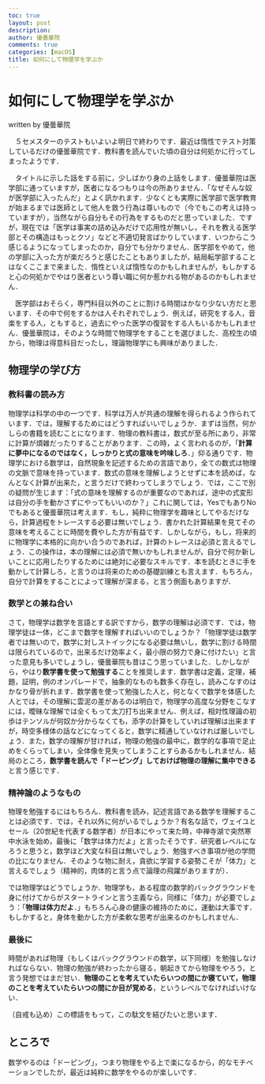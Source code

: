 ```yaml
---
toc: true
layout: post
description:
author: 優曇華院
comments: true
categories: [macOS]
title: 如何にして物理学を学ぶか
---
```


# 如何にして物理学を学ぶか

written by 優曇華院

　５セメスターのテストもいよいよ明日で終わりです．最近は惰性でテスト対策しているだけの優曇華院です．教科書を読んでいた頃の自分は何処かに行ってしまったようです．

　タイトルに示した話をする前に，少しばかり身の上話をします．優曇華院は医学部に通っていますが，医者になるつもりは今の所ありません．「なぜそんな奴が医学部に入ったんだ」とよく訊かれます．少なくとも実際に医学部で医学教育が始まるまでは医師として他人を救う行為は尊いもので（今でもこの考えは持っていますが），当然ながら自分もその行為をするものだと思っていました．ですが，現在では「医学は事実の詰め込みだけで応用性が無いし，それを教える医学部とその構造はもっとクソ」などと不適切発言ばかりしています．いつからこう感じるようになってしまったのか，自分でも分かりません．医学部をやめて，他の学部に入った方が楽だろうと感じたこともありましたが，結局転学部することはなくここまで来ました．惰性といえば惰性なのかもしれませんが，もしかすると心の何処かでやはり医者という尊い職に何か惹かれる物があるのかもしれません．

　医学部はおそらく，専門科目以外のことに割ける時間はかなり少ない方だと思います．その中で何をするかは人それぞれでしょう．例えば，研究をする人，音楽をする人，ともすると，過去にやった医学の復習をする人もいるかもしれません．優曇華院は，そのような時間で物理学をすることを選びました．高校生の頃から，物理は得意科目だったし，理論物理学にも興味がありました．

## 物理学の学び方
### 教科書の読み方
物理学は科学の中の一つです．科学は万人が共通の理解を得られるよう作られています．では，理解するためにはどうすればいいでしょうか．まずは当然，何かしらの書籍を読むことになります．物理の教科書は，数式が至る所にあり，非常に計算が煩雑だったりすることがあります．この時，よく言われるのが，「**計算に夢中になるのではなく，しっかりと式の意味を吟味しろ**．」仰る通りです．物理学における数学は，自然現象を記述するための言語であり，全ての数式は物理の文脈で意味を持っています．数式の意味を理解しようとせずに本を読めば，なんとなく計算が出来た，と言うだけで終わってしまうでしょう．では，ここで別の疑問が生じます：「式の意味を理解するのが重要なのであれば，途中の式変形は自分の手を動かさずにやってもいいのか？」これに関しては，YesでもありNoでもあると優曇華院は考えます．もし，純粋に物理学を趣味としてやるだけなら，計算過程をトレースする必要は無いでしょう．書かれた計算結果を見てその意味を考えることに時間を費やした方が有益です．しかしながら，もし，将来的に物理学に本格的に向かい合うのであれば，計算のトレースは必須と言えるでしょう．この操作は，本の理解には必須で無いかもしれませんが，自分で何か新しいことに応用したりするためには絶対に必要なスキルです．本を読むときに手を動かして計算しろ，と言うのは将来のための基礎訓練とも言えます．もちろん，自分で計算をすることによって理解が深まる，と言う側面もありますが．

### 数学との兼ね合い
さて，物理学は数学を言語とする訳ですから，数学の理解は必須です．では，物理学徒は一体，どこまで数学を理解すればいいのでしょうか？「物理学徒は数学者では無いので，数学に対しストイックになる必要は無いし，数学に割ける時間は限られているので，出来るだけ効率よく，最小限の努力で身に付けたい」と言った意見も多いでしょうし，優曇華院も昔はこう思っていました．しかしながら，やはり**数学書を使って勉強する**ことを推奨します．数学書は定義，定理，補題，証明，例のオンパレードで，抽象的なものも数多く存在し，読みこなすのはかなり骨が折れます．数学書を使って勉強した人と，何となくで数学を体感した人とでは，その理解に雲泥の差があるのは明白で，物理学の高度な分野をこなすには，曖昧な理解では全くもって太刀打ち出来ません．例えば，相対性理論の初歩はテンソルが何奴か分からなくても，添字の計算をしていれば理解は出来ますが，時空多様体の話などになってくると，数学に精通していなければ厳しいでしょう．また，数学の理解が甘ければ，物理の勉強の最中に，数学的な事項で足止めをくらってしまい，全体像を見失ってしまうことすらあるかもしれません．結局のところ，**数学書を読んで「ドーピング」しておけば物理の理解に集中できる**と言う感じです．

### 精神論のようなもの
物理を勉強するにはもちろん．教科書を読み，記述言語である数学を理解することは必須です．では，それ以外に何がいるでしょうか？有名な話で，ヴェイユとセール（20世紀を代表する数学者）が日本にやって来た時，中禅寺湖で突然寒中水泳を始め，最後に「数学は体力だよ」と言ったそうです．研究者レベルになろうと思うと，数学ほど大変な科目は無いでしょう．勉強すべき事項が他の学問の比になりません．そのような物に耐え，貪欲に学習する姿勢こそが「体力」と言えるでしょう（精神的，肉体的と言う点で論理の飛躍がありますが）．

では物理学はどうでしょうか．物理学も，ある程度の数学的バックグラウンドを身に付けてからがスタートラインと言う主義なら，同様に「体力」が必要でしょう：「**物理は体力だよ**．」もちろん心身の健康の維持のために，運動は大事です．もしかすると，身体を動かした方が柔軟な思考が出来るのかもしれません．

### 最後に
時間があれば物理（もしくはバックグラウンドの数学，以下同様）を勉強しなければならない．物理の勉強が終わったから寝る，朝起きてから物理をやろう，と言う発想ではまだ甘い．**物理のことを考えていたらいつの間にか寝ていて，物理のことを考えていたらいつの間にか目が覚める**，というレベルでなければいけない．

（自戒も込め）この標語をもって，この駄文を結びたいと思います．

## ところで
数学やるのは「ドーピング」，つまり物理をやる上で楽になるから，的なモチベーションでしたが，最近は純粋に数学をやるのが楽しいです．